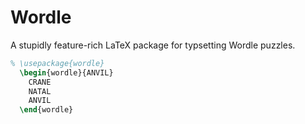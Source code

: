 # Wordle
A stupidly feature-rich LaTeX package for typsetting Wordle puzzles.

```latex
% \usepackage{wordle}
  \begin{wordle}{ANVIL}
    CRANE
    NATAL
    ANVIL
  \end{wordle}
```
